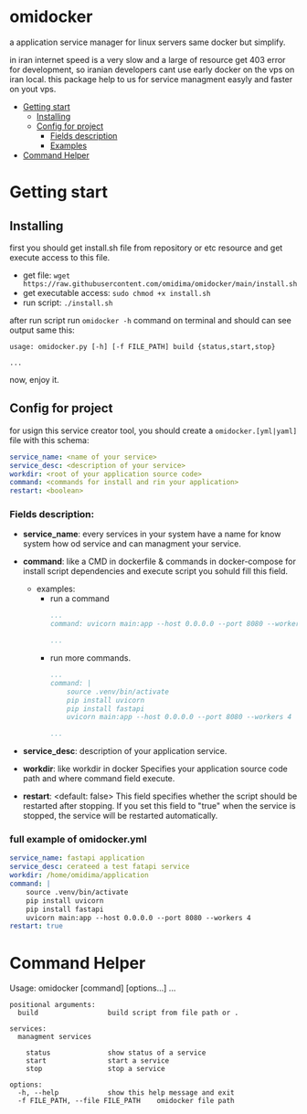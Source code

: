 # omidocker
a application service manager for linux servers same docker but simplify.

 in iran internet speed is a very slow and a large of resource get 403 error for development, so iranian developers cant use early docker on the vps on iran local. this package help to us for service managment easyly and faster on yout vps.

* [Getting start](#getting-start)
    * [Installing](#installing)
    * [Config for project](#config-for-project)
        * [Fields description](#fields-description)
        * [Examples](#full-example-of-omidockeryml)
* [Command Helper](#command-helper)

# Getting start

## Installing
first you should get install.sh file from repository or etc resource and get execute access to this file.
- get file: `wget https://raw.githubusercontent.com/omidima/omidocker/main/install.sh`
- get executable access: `sudo chmod +x install.sh`
- run script: `./install.sh`

after run script run `omidocker -h` command on terminal and should can see output same this:
```
usage: omidocker.py [-h] [-f FILE_PATH] build {status,start,stop} 

...
```

now, enjoy it.

## Config for project
for usign this service creator tool, you should create a `omidocker.[yml|yaml]` file with this schema:
```yaml
service_name: <name of your service>
service_desc: <description of your service>
workdir: <root of your application source code>
command: <commands for install and rin your application>
restart: <boolean>
```

### Fields description:
- **service_name**: <required>
    every services in your system have a name for know system how od service and can managment your service.
- **command**: <required> like a CMD in dockerfile & commands in docker-compose
    for install script dependencies and execute script you sohuld fill this field.
    - examples:
        - run a command
            ```yaml
            ...
            command: uvicorn main:app --host 0.0.0.0 --port 8080 --workers 4

            ...
            ```
        - run more commands.
            ```yaml
            ...
            command: |
                source .venv/bin/activate
                pip install uvicorn
                pip install fastapi
                uvicorn main:app --host 0.0.0.0 --port 8080 --workers 4

            ...
            ```

- **service_desc**: <optional>
    description of your application service.
- **workdir**: <optional> like workdir in docker
    Specifies your application source code path and where command field execute.
- **restart**: <default: false>
    This field specifies whether the script should be restarted after stopping.
      If you set this field to "true" when the service is stopped, the service will be restarted automatically.

### full example of omidocker.yml
```yaml
service_name: fastapi application
service_desc: cerateed a test fatapi service
workdir: /home/omidima/application
command: |
    source .venv/bin/activate
    pip install uvicorn
    pip install fastapi
    uvicorn main:app --host 0.0.0.0 --port 8080 --workers 4
restart: true
```

# Command Helper
Usage: omidocker [command] [options...] ...

```
positional arguments:
  build                 build script from file path or .

services:
  managment services

    status              show status of a service
    start               start a service
    stop                stop a service

options:
  -h, --help            show this help message and exit
  -f FILE_PATH, --file FILE_PATH    omidocker file path
```